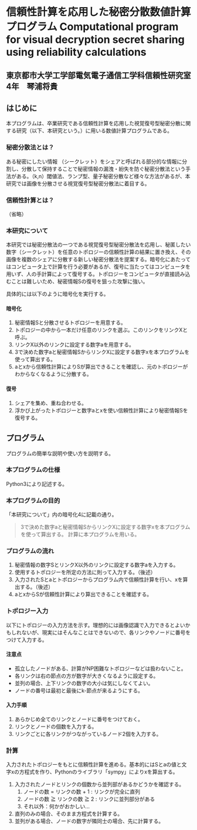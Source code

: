 信頼性計算を応用した秘密分散数値計算プログラム
Computational program for visual decryption secret sharing using reliability calculations
=====
東京都市大学工学部電気電子通信工学科信頼性研究室　4年　琴浦将貴
----


## はじめに
本プログラムは、卒業研究である信頼性計算を応用した視覚復号型秘密分散に関する研究（以下、本研究という。）に用いる数値計算プログラムである。

### 秘密分散法とは？
ある秘密にしたい情報 （シークレット）をシェアと呼ばれる部分的な情報に分割し、分散して保持することで秘密情報の漏洩・紛失を防ぐ秘密分散法という手法がある。（k,n）閾値法、ランプ型、量子秘密分散など様々な方法があるが、本研究では画像を分散させる視覚復号型秘密分散法に着目する。
### 信頼性計算とは？
（省略）
### 本研究について
本研究では秘密分散法の一つである視覚復号型秘密分散法を応用し、秘匿したい数字（シークレット）を任意のトポロジーの信頼性計算の結果に置き換え、その画像を複数のシェアに分散する新しい秘密分散法を提案する。暗号化にあたってはコンピュータ上で計算を行う必要があるが、復号に当たってはコンピュータを用いず、人の手計算によって復号する。トポロジーをコンピュータが直接読み込むことは難しいため、秘密情報Sの復号を狙った攻撃に強い。

具体的には以下のように暗号化を実行する。
#### 暗号化
1. 秘密情報Sと分散させるトポロジーを用意する。
1. トポロジーの中から一本だけ任意のリンクを選ぶ。このリンクをリンクXと呼ぶ。
1. リンクX以外のリンクに設定する数字aを用意する。
1. 3で決めた数字aと秘密情報SからリンクXに設定する数字xを本プログラムを使って算出する。
1. aとxから信頼性計算によりSが算出できることを確認し、元のトポロジーがわからなくなるように分散する。
#### 復号
1. シェアを集め、重ね合わせる。
1. 浮かび上がったトポロジーと数字aとxを使い信頼性計算により秘密情報Sを復号する。

## プログラム
プログラムの簡単な説明や使い方を説明する。
### 本プログラムの仕様
Python3により記述する。
### 本プログラムの目的
「本研究について」内の暗号化4に記載の通り。
>3で決めた数字aと秘密情報SからリンクXに設定する数字xを本プログラムを使って算出する。
計算に本プログラムを用いる。
### プログラムの流れ
1. 秘密情報の数字SとリンクX以外のリンクに設定する数字aを入力する。
1. 使用するトポロジーを所定の方法に則って入力する。（後述）
1. 入力されたSとaとトポロジーからプログラム内で信頼性計算を行い、xを算出する。（後述）
1. aとxからSが信頼性計算により算出できることを確認する。
### トポロジー入力
以下にトポロジーの入力方法を示す。理想的には画像認識で入力できるとよいかもしれないが、現実にはそんなことはできないので、各リンクやノードに番号をつけて入力する。
#### 注意点
- 孤立したノードがある、計算がNP困難なトポロジーなどは扱わないこと。
- 各リンクは右の節点の方が数字が大きくなるように設定する。
- 並列の場合、上下リンクの数字の大小は気にしなくてよい。
- ノードの番号は最初と最後にk-節点が来るようにする。
#### 入力手順
1. あらかじめ全てのリンクとノードに番号をつけておく。
1. リンクとノードの個数を入力する。
1. リンクごとに各リンクがつながっているノード2個を入力する。
### 計算
入力されたトポロジーをもとに信頼性計算を進める。基本的にはSとaの値と文字xの方程式を作り、Pythonのライブラリ「sympy」によりxを算出する。
1. 入力されたノードとリンクの個数から並列部があるかどうかを確認する。
    1. ノードの数 = リンクの数 + 1 : リンクが完全に直列
    1. ノードの数 ≧ リンクの数 ≧ 2 : リンクに並列部分がある
    1. それ以外：何かがおかしい...
1. 直列のみの場合、そのまま方程式を計算する。
1. 並列がある場合、ノードの数字が隣同士の場合、先に計算する。